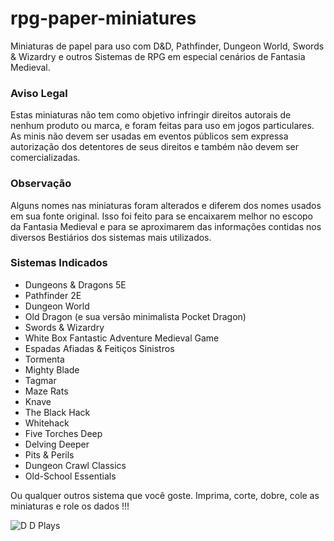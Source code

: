 # rpg-paper-miniatures
Miniaturas de papel para uso com D&amp;D, Pathfinder, Dungeon World, Swords &amp; Wizardry e outros Sistemas de RPG em especial cenários de Fantasia Medieval.

<h3>Aviso Legal</h3> 
Estas miniaturas não tem como objetivo infringir direitos autorais de nenhum produto ou marca, e foram feitas para uso em jogos particulares. As minis não devem ser usadas em eventos públicos sem expressa autorização dos detentores de seus direitos e também não devem ser comercializadas.

<h3>Observação</h3>
Alguns nomes nas miniaturas foram alterados e diferem dos nomes usados em sua fonte original. Isso foi feito para se encaixarem melhor no escopo da Fantasia Medieval e para se aproximarem das informações contidas nos diversos Bestiários dos sistemas mais utilizados.

<h3>Sistemas Indicados</h3>

- Dungeons & Dragons 5E
- Pathfinder 2E
- Dungeon World
- Old Dragon (e sua versão minimalista Pocket Dragon)
- Swords & Wizardry
- White Box Fantastic Adventure Medieval Game
- Espadas Afiadas & Feitiços Sinistros
- Tormenta
- Mighty Blade
- Tagmar
- Maze Rats
- Knave
- The Black Hack
- Whitehack
- Five Torches Deep
- Delving Deeper
- Pits & Perils
- Dungeon Crawl Classics
- Old-School Essentials

Ou qualquer outros sistema que você goste. Imprima, corte, dobre, cole as miniaturas e role os dados !!!

![D D Plays](https://user-images.githubusercontent.com/91227083/160176617-f4336f6d-a237-4c2d-86dd-da568c20583d.jpg)
